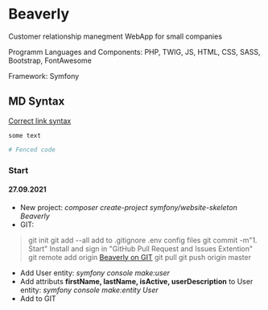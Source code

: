 # Beaverly

Customer relationship manegment WebApp for small companies

Programm Languages and Components: PHP, TWIG, JS, HTML, CSS, SASS, Bootstrap, FontAwesome

Framework: Symfony

## MD Syntax

[Correct link syntax](https://www.example.com/)

`some text`

```php
# Fenced code
```

### Start

#### 27.09.2021

* New project: *composer create-project symfony/website-skeleton Beaverly*
* GIT:

>git init
>git add --all
>add to .gitignore .env config files
>git commit -m"1. Start"
>Install and sign in "GitHub Pull Request and Issues Extention"
>git remote add origin [Beaverly on GIT](https://github.com/woodeg/Beaverly.git)
>git pull
>git push origin master

* Add User entity: *symfony console make:user*
* Add attributs **firstName, lastName, isActive, userDescription** to User entity: *symfony console make:entity User*
* Add to GIT
